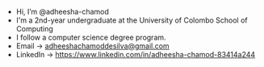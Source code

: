 - Hi, I’m @adheesha-chamod
- I'm a 2nd-year undergraduate at the University of Colombo School of Computing 
- I follow a computer science degree program.
- Email -> adheeshachamoddesilva@gmail.com
- LinkedIn -> https://www.linkedin.com/in/adheesha-chamod-83414a244

<!---
adheesha-chamod/adheesha-chamod is a ✨ special ✨ repository because its `README.md` (this file) appears on your GitHub profile.
You can click the Preview link to take a look at your changes.
--->
